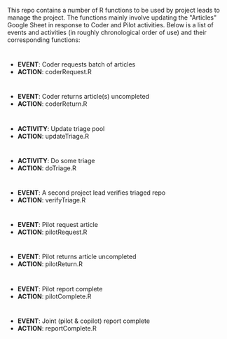 This repo contains a number of R functions to be used by project leads to manage the project. The functions mainly involve updating the "Articles" Google Sheet in response to Coder and Pilot activities.
Below is a list of events and activities (in roughly chronological order of use) and their corresponding functions:

#
* **EVENT**: Coder requests batch of articles
* **ACTION**: coderRequest.R

#
* **EVENT**: Coder returns article(s) uncompleted
* **ACTION**: coderReturn.R

#
* **ACTIVITY**: Update triage pool
* **ACTION**: updateTriage.R

#
* **ACTIVITY**: Do some triage
* **ACTION**: doTriage.R

#
* **EVENT**: A second project lead verifies triaged repo
* **ACTION**: verifyTriage.R

#
* **EVENT**: Pilot request article
* **ACTION**: pilotRequest.R

#
* **EVENT**: Pilot returns article uncompleted
* **ACTION**: pilotReturn.R

#
* **EVENT**: Pilot report complete
* **ACTION**: pilotComplete.R

#
* **EVENT**: Joint (pilot & copilot) report complete
* **ACTION**: reportComplete.R
